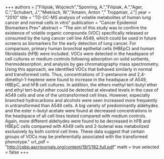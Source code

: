
+++
authors = ["Filipiak, Wojciech","Sponring, A.","Filipiak, A.","Ager, C.","Schubert, J.","Miekisch, W.","Amann, Anton "," Troppmair, J."]
year = "2010"
title = "TD-GC-MS analysis of volatile metabolites of human lung cancer and normal cells in vitro"
publication = "Cancer Epidemiol Biomarkers Prev"
abstract = "The aim of this study was to confirm the existence of volatile organic compounds (VOC) specifically released or consumed by the lung cancer cell line A549, which could be used in future screens as biomarkers for the early detection of lung cancer. For comparison, primary human bronchial epithelial cells (HBEpC) and human fibroblasts (hFB) were included. VOCs were detected in the headspace of cell cultures or medium controls following adsorption on solid sorbents, thermodesorption, and analysis by gas chromatography mass spectrometry. Using this approach, we identified VOCs that behaved similarly in normal and transformed cells. Thus, concentrations of 2-pentanone and 2,4-dimethyl-1-heptene were found to increase in the headspace of A549, HBEpC, and hFB cell cultures. In addition, the ethers methyl tert-butyl ether and ethyl tert-butyl ether could be detected at elevated levels in the case of A549 cells and one of the untransformed cell lines. However, especially branched hydrocarbons and alcohols were seen increased more frequently in untransformed than A549 cells. A big variety of predominantly aldehydes and the ester n-butyl acetate were found at decreased concentrations in the headspace of all cell lines tested compared with medium controls. Again, more different aldehydes were found to be decreased in hFB and HBEpC cells compared with A549 cells and 2-butenal was metabolized exclusively by both control cell lines. These data suggest that certain groups of VOCs may be preferentially associated with the transformed phenotype."
url_pdf = "http://cebp.aacrjournals.org/content/19/1/182.full.pdf"
math = true
selected = false
+++
